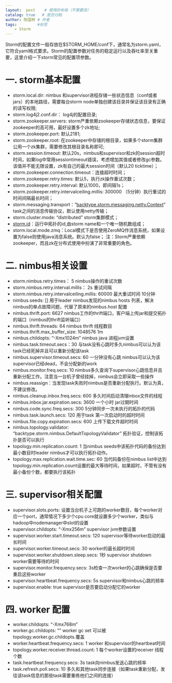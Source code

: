 ```yaml
---
layout:  post    # 使用的布局（不需要改）
catalog: true   # 是否归档
author: 陈国林 # 作者
tags:         #标签
    - Storm
---
```


Storm的配置文件一般存放在$STORM_HOME/conf下，通常名为storm.yaml，它符合yaml格式要求。Storm的配置参数对任务的稳定运行以及吞吐率至关重要，这里介绍一下storm常见的配置项参数。

# 一. storm基本配置
*   storm.local.dir: nimbus 和supervisor进程存储一些状态信息（conf或者jars）的本地路径，需要每台storm node单独创建该目录并保证该目录有正确的读写权限;
*   storm.log4j2.conf.dir： log4j的配置目录;
*   storm.zookeeper.servers: storm严重依赖zookeeper存储状态信息，要保证zookeeper的高可用，最好设置多个zk地址;
*   storm.zookeeper.port: 默认2181;
*   storm.zookeeper.root: 在zookeeper中存储的根目录，如果多个storm集群公用一个zk集群，需要修改其根目录名称即可;
*   storm.session.timeout: 默认20s，nimbus和supervisor和zk的session超时时间，如果log中常用sessiontimeout错误，考虑增加其值或者修改gc参数。该值并不能无限设置，zk有自己的最大session时间（默认20 ticktime）；
*   storm.zookeeper.connection.timeout：连接超时时间；
*   storm.zookeeper.retry.times: 默认5，执行zk操作重试次数；
*   storm.zookeeper.retry.interval: 默认1000，即间隔1s；
*   storm.zookeeper.retry.intervalceiling.millis: 300000 （5分钟）执行重试的时间间隔最长时间；
*   storm.messaging.transport：”[backtype.storm.messaging.netty.Context](http://backtype.storm.messaging.netty.Context)” task之间的消息传输协议，默认使用netty传输；
*   storm.cluster.mode: “distributed” storm集群模式；
*   [storm.id](http://storm.id)：运行中拓扑的id,由storm name和一个唯一随机数组成；
*   storm.local.mode.zmq：Local模式下是否使用ZeroMQ作消息系统，如果设置为false则使用java消息系统。默认为false；
    注：Storm严重依赖zookeeper，而且zk在分布式使用中扮演了非常重要的角色。

# 二. nimbus相关设置
*   storm.nimbus.retry.times： 5 nimbus操作的重试次数
*   storm.nimbus.retry.interval.millis： 2s 重试间隔
*   storm.nimbus.retry.intervalceiling.millis: 60000 最大重试时间 10分钟
*   nimbus.seeds: [] 用于leader nimbus发现的nimbus hosts 列表，解决nimbus的单点故障问题，代替了原来的nimbus.host 配置
*   nimbus.thrift.port: 6627 nimbus工作的thrift端口，客户端上传jar和提交拓扑的端口（nimbus的thrift监听端口）
*   nimbus.thrift.threads: 64 nimbus thrift 线程数目
*   nimbus.thrift.max_buffer_size: 1048576 1m
*   nimbus.childopts: “-Xmx1024m” nimbus java 进程jvm设置
*   nimbus.task.timeout.secs：30 与task没有心跳时多久nimbus可以认为该task已经死掉并且可以重新分配该task
*   nimbus.supervisor.timeout.secs: 60 一分钟没有心跳 nimbus可以认为该supervisor已经dead，不会分配新的work
*   nimbus.monitor.freq.secs: 10 nimbus多久查询下supervisor心跳信息并且重新分配工作。注意当一台机子曾经挂掉，nimbus会立即采取一些操作
*   nimbus.reassign：当发现task失败时nimbus是否重新分配执行。默认为真，不建议修改。
*   nimbus.cleanup.inbox.freq.secs: 600 多久时间启动清理inbox文件的线程
*   nimbus.inbox.jar.expiration.secs: 3600 一个小时 jar过期时间
*   nimbus.code.sync.freq.secs: 300 5分钟同步一次未执行的拓扑的代码
*   nimbus.task.launch.secs: 120 用于task 第一次启动时的超时时间
*   nimbus.file.copy.expiration.secs: 600 上传下载文件超时时间
*   nimbus.topology.validator: “backtype.storm.nimbus.DefaultTopologyValidator” 拓扑验证，控制该拓扑是否可以执行
*   topology.min.replication.count: 1 当nimbus seeds中该拓扑代码的备份达到最小数目时leader nimbus才可以执行拓扑动作。
*   topology.max.replication.wait.time.sec: 60 当代码备份在nimbus list中达到topology.min.replication.count设置的最大等待时间，如果超时，不管有没有最小备份个数，都要执行该拓扑

# 三. supervisor相关配置
*   supervisor.slots.ports: 设置当台机子上可跑的worker数目，每个worker对应一个port，通常情况下多少个cpu core就设置多少个worker，类似与hadoop中nodemanager中slot的设置
*   supervisor.childopts: “-Xmx256m” supervisor jvm参数设置
*   supervisor.worker.start.timeout.secs: 120 supervisor等待worker启动的最长时间
*   supervisor.worker.timeout.secs: 30 worker的最长超时时间
*   supervisor.worker.shutdown.sleep.secs: 1秒 supervisor shutdown worker需要等待的时间
*   supervisor.monitor.frequency.secs: 3s检查一次worker的心跳确保是否要重启这些worker
*   supervisor.heartbeat.frequency.secs: 5s supervisor和nimbus心跳的频率
*   supervisor.enable: true supervisor是否要启动分配它的worker

# 四. worker 配置
*   worker.childopts: “-Xmx768m”
*   worker.gc.childopts: “” worker gc set 可以被topology.worker.gc.childopts.覆盖
*   worker.heartbeat.frequency.secs: 1 worker 和supervisor的heartbeat时间
*   topology.worker.receiver.thread.count: 1 每个worker设置的receiver 线程个数
*   task.heartbeat.frequency.secs: 3s task向nimbus发送心跳的频率
*   task.refresh.poll.secs: 10 多久和其他task同步连接（如果task重新分配，发往该task信息的那些task需要重练他们之间的连接）
